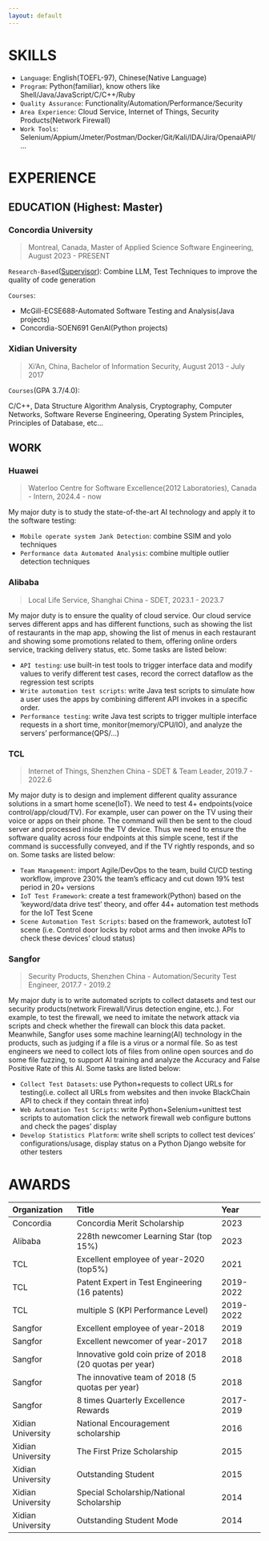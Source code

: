 ```yaml
---
layout: default
---
```


# SKILLS

* `Language`: English(TOEFL-97), Chinese(Native Language)
* `Program`: Python(familiar), know others like Shell/Java/JavaScript/C/C++/Ruby
* `Quality Assurance`: Functionality/Automation/Performance/Security
* `Area Experience`: Cloud Service, Internet of Things, Security Products(Network Firewall)
* `Work Tools`: Selenium/Appium/Jmeter/Postman/Docker/Git/Kali/IDA/Jira/OpenaiAPI/…

# EXPERIENCE

## EDUCATION (Highest: Master)

### Concordia University

> Montreal, Canada, Master of Applied Science Software Engineering, August 2023 - PRESENT

`Research-Based`([Supervisor](https://petertsehsun.github.io/)): Combine LLM, Test Techniques to improve the quality of code generation

`Courses`: 

* McGill-ECSE688-Automated Software Testing and Analysis(Java projects)
* Concordia-SOEN691 GenAI(Python projects)

### Xidian University

> Xi’An, China, Bachelor of Information Security, August 2013 - July 2017

`Courses`(GPA 3.7/4.0):

C/C++, Data Structure Algorithm Analysis, Cryptography, Computer Networks,
Software Reverse Engineering, Operating System Principles, Principles of Database, etc...

## WORK

### Huawei

> Waterloo Centre for Software Excellence(2012 Laboratories), Canada - Intern, 2024.4 - now

My major duty is to study the state-of-the-art AI technology and apply it to the software testing:

* `Mobile operate system Jank Detection`: combine SSIM and yolo techniques
* `Performance data Automated Analysis`: combine multiple outlier detection techniques

### Alibaba

> Local Life Service, Shanghai China - SDET, 2023.1 - 2023.7

My major duty is to ensure the quality of cloud service. Our cloud service serves different apps
and has different functions, such as showing the list of restaurants in the map app, showing the
list of menus in each restaurant and showing some promotions related to them, offering online
orders service, tracking delivery status, etc. Some tasks are listed below:

* `API testing`: use built-in test tools to trigger interface data and modify values to verify different test cases, record the correct dataflow as the regression test scripts
* `Write automation test scripts`: write Java test scripts to simulate how a user uses the apps by combining different API invokes in a specific order. 
* `Performance testing`: write Java test scripts to trigger multiple interface requests in a short time, monitor(memory/CPU/IO), and analyze the servers’ performance(QPS/…)

### TCL

> Internet of Things, Shenzhen China - SDET & Team Leader, 2019.7 - 2022.6

My major duty is to design and implement different quality assurance solutions in a smart home
scene(IoT). We need to test 4+ endpoints(voice control/app/cloud/TV). For example, user can
power on the TV using their voice or apps on their phone. The command will then be sent to
the cloud server and processed inside the TV device. Thus we need to ensure the software
quality across four endpoints at this simple scene, test if the command is successfully
conveyed, and if the TV rightly responds, and so on. Some tasks are listed below:

* `Team Management`: import Agile/DevOps to the team, build CI/CD testing workflow, improve 230% the team’s efficacy and cut down 19% test period in 20+ versions
* `IoT Test Framework`: create a test framework(Python) based on the ‘keyword/data drive test’ theory, and offer 44+ automation test methods for the IoT Test Scene
* `Scene Automation Test Scripts`: based on the framework, autotest IoT scene (i.e. Control door locks by robot arms and then invoke APIs to check these devices’ cloud status)

### Sangfor

> Security Products, Shenzhen China - Automation/Security Test Engineer, 2017.7 - 2019.2

My major duty is to write automated scripts to collect datasets and test our security
products(network Firewall/Virus detection engine, etc.). For example, to test the firewall, we
need to imitate the network attack via scripts and check whether the firewall can block this data
packet. Meanwhile, Sangfor uses some machine learning(AI) technology in the products, such
as judging if a file is a virus or a normal file. So as test engineers we need to collect lots of files
from online open sources and do some file fuzzing, to support AI training and analyze the
Accuracy and False Positive Rate of this AI. Some tasks are listed below:

* `Collect Test Datasets`: use Python+requests to collect URLs for testing(i.e. collect all URLs from websites and then invoke BlackChain API to check if they contain threat info)
* `Web Automation Test Scripts`: write Python+Selenium+unittest test scripts to automation click the network firewall web configure buttons and check the pages’ display
* `Develop Statistics Platform`: write shell scripts to collect test devices’ configurations/usage, display status on a Python Django website for other testers

# AWARDS

| Organization        | Title          | Year |
|:-------------|:------------------|:------|
| Concordia           | Concordia Merit Scholarship | 2023  |
| Alibaba | 228th newcomer Learning Star (top 15%)   | 2023  |
| TCL           | Excellent employee of year-2020 (top5%)      | 2021   |
| TCL           | Patent Expert in Test Engineering (16 patents)      | 2019-2022   |
| TCL           | multiple S (KPI Performance Level) | 2019-2022  |
| Sangfor           | Excellent employee of year-2018 | 2019  |
| Sangfor           | Excellent newcomer of year-2017 | 2018  |
| Sangfor           | Innovative gold coin prize of 2018 (20 quotas per year) | 2018  |
| Sangfor           | The innovative team of 2018 (5 quotas per year) | 2018  |
| Sangfor           | 8 times Quarterly Excellence Rewards | 2017-2019  |
| Xidian University           | National Encouragement scholarship | 2016  |
| Xidian University           | The First Prize Scholarship | 2015  |
| Xidian University           | Outstanding Student | 2015  |
| Xidian University           | Special Scholarship/National Scholarship | 2014  |
| Xidian University           | Outstanding Student Mode | 2014  |
